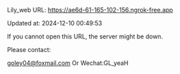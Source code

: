 Lily_web URL: https://ae6d-61-165-102-156.ngrok-free.app

Updated at: 2024-12-10 00:49:53

If you cannot open this URL, the server might be down.

Please contact: 

goley04@foxmail.com Or Wechat:GL_yeaH